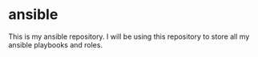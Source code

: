 # ansible

This is my ansible repository. I will be using this repository to store all my ansible playbooks and roles.
